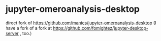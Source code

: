 # jupyter-omeroanalysis-desktop
direct fork of https://github.com/manics/jupyter-omeroanalysis-desktop (I have a fork of a fork at https://github.com/fomightez/jupyter-desktop-server , too.)
